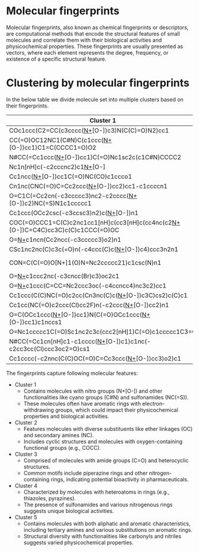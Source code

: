 # Molecular fingerprints

Molecular fingerprints, also known as chemical fingerprints or descriptors, are computational methods that encode the structural features of small molecules and correlate them with their biological activities and physicochemical properties. These fingerprints are usually presented as vectors, where each element represents the degree, frequency, or existence of a specific structural feature.

# Clustering by molecular fingerprints

In the below table we divide molecule set into multiple clusters based on their fingerprints. 

| Cluster 1 | Cluster 2 | Cluster 3 | Cluster 4 | Cluster 5|
| - | - | - | - | -|
| COc1ccc(C2=CC(c3cccc([N+](=O)[O-])c3)N(C(C)=O)N2)cc1 | CC(CO)(CCCCOc1cc(F)ccc1F)NC1CC1 | CC(C)(N)CNC(=O)N1CCCC2(CCOCC2)C1 | Cc1ccn(-c2ccc(NC(=O)Cc3ccc(F)cc3)cc2)n1 | CCC(C)NCC(=O)N(C)C1CCCN(C)C1|
| CC(=O)OC12NC1(C#N)C(c1ccc([N+](=O)[O-])cc1)C1=C(CCCC1=O)O2 | CCNC1Cc2ccc(OC)cc2O1 | CN(C)C(=O)CN=C(NCCC1=CCCCC1)NC1CCN(Cc2ccccc2)CC1 | CNc1cnn(Cc2ccc(C)cc2)c(=O)c1 | CCCCC(CCCC)(C(=O)NN1CCN(C)CC1)C(=O)NN1CCN(C)CC1|
| N#CC(=Cc1ccc([N+](=O)[O-])cc1)C(=O)Nc1sc2c(c1C#N)CCCC2 | Cc1ccccc1OCCN(C)C1CCCCC1CN | CCCN1CC(CNC2=NCCCN2C)CC1=O | CCC(C(=O)Nc1cc(C)nn1-c1cc(C#N)ccc1Cl)=C1N=CC=CN1 | CC(C)C(C)(C)CNC(=O)C1CNCCN1C|
| Nc1n[nH]c(-c2cccnc2)c1[N+](=O)[O-] | COCC(O)CN(C)Cc1cc(C#CCO)ccc1OC | CN=C(NCCN(C(C)C)C(C)C)NCc1cccc(NC(=O)N2CCCC2)c1 | Cc1[nH]n(-c2ccccn2)c(=O)c1Cc1cccnc1 | CC1CN(C(=O)C2CCC(C(F)(F)F)CN2)CC(C)N1C|
| Cc1ncc([N+](=O)[O-])cc1C(=O)NC(CO)c1ccco1 | CN(CCO)Cc1cccc(O)c1 | CC1CN(C(=O)NCC2CCC2)CC2(CCOC2C)O1 | NC(=S)N(NC(=O)c1ccc(-c2ccc(Cl)cc2)s1)c1ccccc1C(F)(F)F | CCCCCCN(C(=O)C(C)C)c1nc(C)co1|
| Cn1nc(CNC(=O)C=Cc2ccc([N+](=O)[O-])cc2)cc1-c1ccccn1 | CCc1cc(C2CNCC(C)O2)ccc1OC | Nc1ccc2c(c1)CCCC2NC(=O)N1CCC12CCC2 | Oc1cnc2c(Br)cccn12 | CC(O)CC1CCCN1C(=O)CCC=Cc1ccccc1|
| O=C1C(=Cc2cn(-c3ccccc3)nc2-c2cccc([N+](=O)[O-])c2)NC(=S)N1c1ccccc1 | CCCNC(COC1CCC1)c1cc(C)ccc1C | CCC1(CC)CCN(C(=O)NN)C1 | COC(C)c1c(NC(=O)Nc2cnc(OC(F)F)c(Cl)c2)cnc2ccnn12 | CCNCC(=O)N1CC(C)OC(C)(C)C1|
| Cc1ccc(OCc2csc(-c3ccsc3)n2)c([N+](=O)[O-])n1 | CCNCCCC(C)Oc1ccc(C)cc1Br | CCNC(=NCc1ccc(Cn2cnc3ccccc32)cc1)NCC(=O)NC(C)(C)C | CN(Cc1cnn(C)c1)C(=O)c1ccnc(NN)c1F | CC(CN)CCC(=O)N1CCCN(CC(N)=O)CC1|
| COC(=O)CCC1=C(C)c2nc1cc1[nH]c(cc3[nH]c(cc4nc(c2[N+](=O)[O-])C=C4C)cc3C)c(C)c1CCC(=O)OC | COc1ccc(CCN(C)C(=O)NC(C)C)cc1OC | CC(C)C(=O)N1CCN(c2nc(NC3COC3)cc(C(C)(C)I)n2)CC1 | CN(C)c1ccc(NC(=O)c2cc3ncccn3n2)cc1 | CC(C)C1NC(C(C)C)N(C2CCC(C)C(C)C2)C1=O|
| O=[N+]([O-])c1ncn(Cc2ncc(-c3ccccc3)o2)n1 | CC1CCC(NCCOCCOc2ccccc2)CC1 | CC1(C)CN(CCNC(=O)N2CCOCC3(CCOCC3)C2)CCO1 | Cc1cc(-c2cnc(NC(=O)c3c(Cl)c(C(F)(F)F)nn3C)cn2)n(C)n1 | CCNC1CCCN(C(=O)C(C)(C)CC)c2ccccc21|
| CSc1nc2nc(C)c3c(=O)n(-c4ccc(C)c([N+](=O)[O-])c4)ccc3n2n1 | COc1ccc(OCCC(C)(N)CCCCB(O)O)cc1 | C#CCOCC1CCCN(C(=O)NCCc2ccccc2)C1 | CC(NC(=O)c1ccc(-n2cnnn2)cc1)C1CC1 | Cc1cc(N(C2CC2)C2CCN(C3CCCN(C)C3=O)CC2)ncn1|
| CON=C(C(=O)O[N+]1(O)N=Nc2ccccc21)c1csc(N)n1 | COCCNCc1ccccc1Oc1cccc(Cl)c1Cl | CC1SCCN(CC(=O)NC(=O)Nc2ccccc2)C1C | Cc1cc(CNC(=O)c2cc3nc(-c4ccc(C(C)C)cc4)cc(C(F)(F)F)n3n2)nn1C | CC(C)CCN1CCN(C(=O)C(C)C(C)C(=O)O)CC1|
| O=[N+]([O-])c1ccc2nc(-c3cncc(Br)c3)oc2c1 | CCNC(Cc1ccccc1F)C1(OC)CCC1 | CCOC(=O)N1CCC(NC(=NC)NCc2cccc(NC(=O)C3CCCO3)c2)CC1 | Cc1nn(C)c(C(=O)Nc2c(C(N)=O)sc3nc(C(F)F)cc(C4CC4)c23)c1Cl | CC1CN(CCC(=O)N2CCc3ccccc3C2)CC1(O)C1CC1|
| O=[N+]([O-])c1ccc(C=CC=Nc2ccc3oc(-c4ccncc4)nc3c2)cc1 | CC1=C(Oc2cc(C)cc(C#N)c2)C(C2CC2)=NC1CCO | CNc1cc(C(=O)NCCN(C)C2CCCC2)cc(C)n1 | Cc1ccc2c(c1)C(NC(=O)c1cnn(C)c1)C(C)C2 | CN(C(=O)C1CCNC1)C1CCC(C)(C)CC1|
| Cc1ccc(C(C)NC(=O)c2cc(Cn3nc(C)c([N+](=O)[O-])c3C)cs2)c(C)c1 | CC(C)OCCCCNc1cc(N)cc(OC(C)C)c1 | CCOCCC1(CNC(=NC)NCc2ccc(N3CCOC(C)C3)nc2)CCCC1 | Cn1ccnc1NC(=O)C=Cc1ccccc1 | CCCCc1ccc(NC2CCN(C)C2=O)cc1|
| Cc1cc(NC(=O)c2ccc(Cl)cc2F)n(-c2ccc([N+](=O)[O-])cc2)n1 | COc1ccc(C2(O)CNC2)cc1OC | CNCCC1CCN(C(=O)c2ccc(C)c(NC(=O)Nc3ccccc3)c2)CC1 | [N-]=[N+]=NC1Oc2ccc(Cl)cc2N1c1ccccc1Cl | COCCCN(CCOC)C(=O)CCC1CCCCN1|
| O=C(OCc1ccc([N+](=O)[O-])cc1)N(C(=O)OCc1ccc([N+](=O)[O-])cc1)c1nccs1 | COc1cccc(CN(C)C(CN)C2CCCCCC2)c1 | CCOc1cccc(C(C)NC(=O)NCC(c2ccccc2)N2CCCC2)c1 | N#Cc1ccc2nc(Nc3ccc(-c4c(C(=O)NCC(F)(F)F)cn5ncnc(N)c45)cc3)[nH]c2c1 | CC(C)N1C(=O)CCC1C(=O)NC1CCCCCC1|
| O=Nc1ccccc1C(=O)Sc1nc2c3c(ccc2[nH]1)C(=O)c1ccccc1C3=O | CNCc1cc(Br)c(OCC(C)(O)C(C)C)c(OC)c1 | CN=C(NCc1ccc(N2CCOCC2)cc1)NCc1coc(-c2ccccc2)n1 | COC(c1ccccc1)n1cnc(=N)c2[nH]c(C(C)C)nc21 | CC1CNC(C(=O)NCC(C)N2CCCC2)CN1|
| N#CC(=Cc1cn[nH]c1-c1cccc([N+](=O)[O-])c1)c1nc(-c2cc3cc(Cl)ccc3oc2=O)cs1 | COc1cc(OC)c(CNCC(C)N)c(OC)c1 | CCCC1(CNC(=O)N2CCCC(C)C2)CC1 | Cc1c(NC(=O)NNc2ccc(Cl)cc2Cl)sc2nc(-c3ccc(Cl)cc3)nn12 | CC(CN)CN1CCCN(C(C)C(=O)NC(C)C)CC1|
| Cc1cccc(-c2nnc(C(C)OC(=O)C=Cc3ccc([N+](=O)[O-])cc3)o2)c1 | COc1cc(OCc2ccccc2)cc2c1C(C)[NH+](Cc1ccccc1)C(C)C2 | CC(C)C(=O)N1CCCc2ccc(NC(=O)NCCCc3ccccc3)cc21 | Cc1cccc(NC(=O)Nc2cccc(Cc3nn(C(C)(C)C)c4ncnc(N)c34)c2)c1 | CCN(CC1CCCNC1)C(=O)CCOC|


The fingerprints capture following molecular features:

* Cluster 1 
    * Contains molecules with nitro groups (N+[O-]) and other functionalities like cyano groups (C#N) and sulfonamides (NC(=S)).
    * These molecules often have aromatic rings with electron-withdrawing groups, which could impact their physicochemical properties and biological activities.
* Cluster 2
    * Features molecules with diverse substituents like ether linkages (OC) and secondary amines (NC).
    * Includes cyclic structures and molecules with oxygen-containing functional groups (e.g., COCC).
* Cluster 3
    * Comprised of molecules with amide groups (C=O) and heterocyclic structures.
    * Common motifs include piperazine rings and other nitrogen-containing rings, indicating potential bioactivity in pharmaceuticals.
* Cluster 4
    * Characterized by molecules with heteroatoms in rings (e.g., thiazoles, pyrazines).
    * The presence of sulfonamides and various nitrogenous rings suggests unique biological activities.
* Cluster 5
    * Contains molecules with both aliphatic and aromatic characteristics, including tertiary amines and various substitutions on aromatic rings.
    * Structural diversity with functionalities like carbonyls and nitriles suggests varied physicochemical properties.